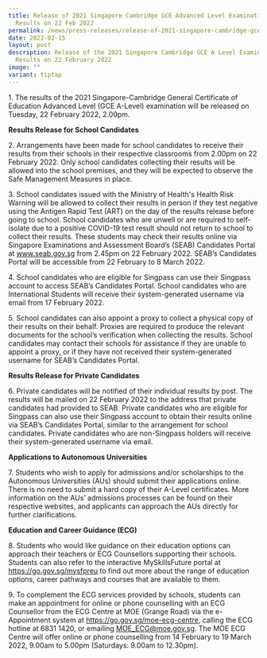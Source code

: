 ```yaml
---
title: Release of 2021 Singapore Cambridge GCE Advanced Level Examination
  Results on 22 Feb 2022
permalink: /news/press-releases/release-of-2021-singapore-cambridge-gce-a-level-examination-results-on-22-feb/
date: 2022-02-15
layout: post
description: Release of the 2021 Singapore Cambridge GCE A Level Examination
  Results on 22 February 2022
image: ""
variant: tiptap
---
```

<p>1. The results of the 2021 Singapore-Cambridge General Certificate of
Education Advanced Level (GCE A-Level) examination will be released on
Tuesday, 22 February 2022, 2.00pm.</p>
<p><strong>Results Release for School Candidates</strong>
</p>
<p>2. Arrangements have been made for school candidates to receive their
results from their schools in their respective classrooms from 2.00pm on
22 February 2022. Only school candidates collecting their results will
be allowed into the school premises, and they will be expected to observe
the Safe Management Measures in place.</p>
<p>3. School candidates issued with the Ministry of Health's Health Risk
Warning will be allowed to collect their results in person if they test
negative using the Antigen Rapid Test (ART) on the day of the results release
before going to school. School candidates who are unwell or are required
to self-isolate due to a positive COVID-19 test result should not return
to school to collect their results. These students may check their results
online via Singapore Examinations and Assessment Board’s (SEAB) Candidates
Portal at <a href="https://www.seab.gov.sg/" rel="noopener noreferrer nofollow" target="_blank"><u>www.seab.gov.sg</u></a> from
2.45pm on 22 February 2022. SEAB’s Candidates Portal will be accessible
from 22 February to 8 March 2022.</p>
<p>4. School candidates who are eligible for Singpass can use their Singpass
account to access SEAB’s Candidates Portal. School candidates who are International
Students will receive their system-generated username via email from 17
February 2022.</p>
<p>5. School candidates can also appoint a proxy to collect a physical copy
of their results on their behalf. Proxies are required to produce the relevant
documents for the school’s verification when collecting the results. School
candidates may contact their schools for assistance if they are unable
to appoint a proxy, or if they have not received their system-generated
username for SEAB’s Candidates Portal.</p>
<p><strong>Results Release for Private Candidates</strong>
</p>
<p>6. Private candidates will be notified of their individual results by
post. The results will be mailed on 22 February 2022 to the address that
private candidates had provided to SEAB. Private candidates who are eligible
for Singpass can also use their Singpass account to obtain their results
online via SEAB’s Candidates Portal, similar to the arrangement for school
candidates. Private candidates who are non-Singpass holders will receive
their system-generated username via email.</p>
<p><strong>Applications to Autonomous Universities</strong>
</p>
<p>7. Students who wish to apply for admissions and/or scholarships to the
Autonomous Universities (AUs) should submit their applications online.
There is no need to submit a hard copy of their A-Level certificates. More
information on the AUs’ admissions processes can be found on their respective
websites, and applicants can approach the AUs directly for further clarifications.</p>
<p><strong>Education and Career Guidance (ECG)</strong>
</p>
<p>8. Students who would like guidance on their education options can approach
their teachers or ECG Counsellors supporting their schools. Students can
also refer to the interactive MySkillsFuture portal at <a href="https://go.gov.sg/mysfpreu" rel="noopener noreferrer nofollow" target="_blank"><u>https://go.gov.sg/mysfpreu</u></a> to
find out more about the range of education options, career pathways and
courses that are available to them.</p>
<p>9. To complement the ECG services provided by schools, students can make
an appointment for online or phone counselling with an ECG Counsellor from
the ECG Centre at MOE (Grange Road) via the e-Appointment system at <a href="https://go.gov.sg/moe-ecg-centre" rel="noopener noreferrer nofollow" target="_blank"><u>https://go.gov.sg/moe-ecg-centre</u></a>,
calling the ECG hotline at 6831 1420, or emailing <a href="mailto:MOE_ECG@moe.gov.sg" rel="noopener noreferrer nofollow" target="_blank"><u>MOE_ECG@moe.gov.sg</u></a>. The MOE
ECG Centre will offer online or phone counselling from 14 February to 19
March 2022, 9.00am to 5.00pm (Saturdays: 9.00am to 12.30pm).</p>